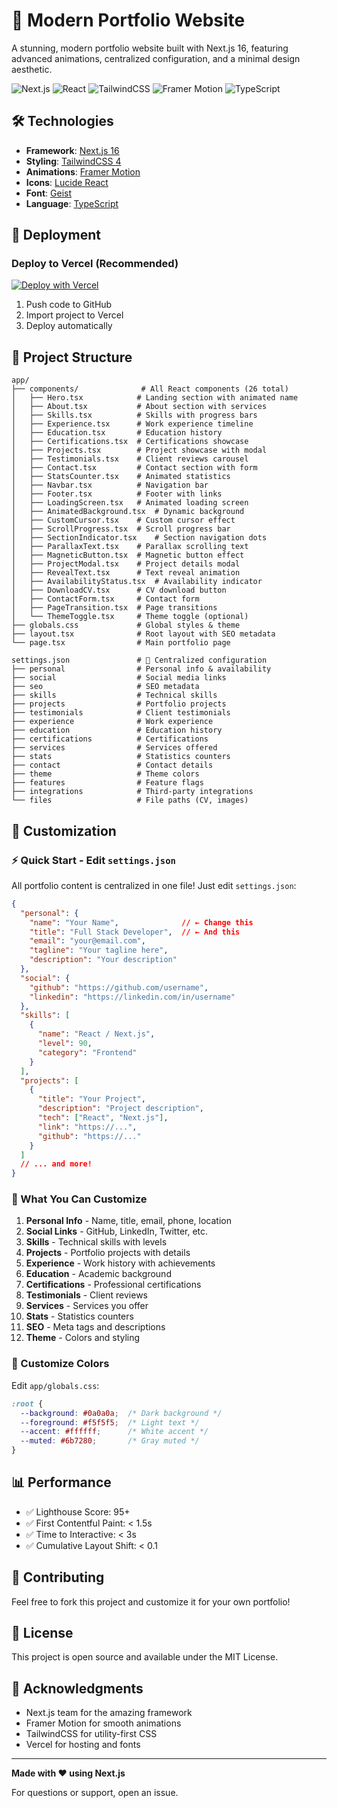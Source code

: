 # 🎨 Modern Portfolio Website

A stunning, modern portfolio website built with Next.js 16, featuring advanced animations, centralized configuration, and a minimal design aesthetic.

![Next.js](https://img.shields.io/badge/Next.js-16.0.0-black)
![React](https://img.shields.io/badge/React-19.2.0-blue)
![TailwindCSS](https://img.shields.io/badge/TailwindCSS-4.0-38bdf8)
![Framer Motion](https://img.shields.io/badge/Framer%20Motion-11.11-ff0055)
![TypeScript](https://img.shields.io/badge/TypeScript-5.0-3178c6)

## 🛠️ Technologies

- **Framework**: [Next.js 16](https://nextjs.org/)
- **Styling**: [TailwindCSS 4](https://tailwindcss.com/)
- **Animations**: [Framer Motion](https://www.framer.com/motion/)
- **Icons**: [Lucide React](https://lucide.dev/)
- **Font**: [Geist](https://vercel.com/font)
- **Language**: [TypeScript](https://www.typescriptlang.org/)

## 🚀 Deployment

### Deploy to Vercel (Recommended)

[![Deploy with Vercel](https://vercel.com/button)](https://vercel.com/new)

1. Push code to GitHub
2. Import project to Vercel
3. Deploy automatically

## 📁 Project Structure

```
app/
├── components/              # All React components (26 total)
│   ├── Hero.tsx            # Landing section with animated name
│   ├── About.tsx           # About section with services
│   ├── Skills.tsx          # Skills with progress bars
│   ├── Experience.tsx      # Work experience timeline
│   ├── Education.tsx       # Education history
│   ├── Certifications.tsx  # Certifications showcase
│   ├── Projects.tsx        # Project showcase with modal
│   ├── Testimonials.tsx    # Client reviews carousel
│   ├── Contact.tsx         # Contact section with form
│   ├── StatsCounter.tsx    # Animated statistics
│   ├── Navbar.tsx          # Navigation bar
│   ├── Footer.tsx          # Footer with links
│   ├── LoadingScreen.tsx   # Animated loading screen
│   ├── AnimatedBackground.tsx  # Dynamic background
│   ├── CustomCursor.tsx    # Custom cursor effect
│   ├── ScrollProgress.tsx  # Scroll progress bar
│   ├── SectionIndicator.tsx    # Section navigation dots
│   ├── ParallaxText.tsx    # Parallax scrolling text
│   ├── MagneticButton.tsx  # Magnetic button effect
│   ├── ProjectModal.tsx    # Project details modal
│   ├── RevealText.tsx      # Text reveal animation
│   ├── AvailabilityStatus.tsx  # Availability indicator
│   ├── DownloadCV.tsx      # CV download button
│   ├── ContactForm.tsx     # Contact form
│   ├── PageTransition.tsx  # Page transitions
│   └── ThemeToggle.tsx     # Theme toggle (optional)
├── globals.css             # Global styles & theme
├── layout.tsx              # Root layout with SEO metadata
└── page.tsx                # Main portfolio page

settings.json               # 🎯 Centralized configuration
├── personal                # Personal info & availability
├── social                  # Social media links
├── seo                     # SEO metadata
├── skills                  # Technical skills
├── projects                # Portfolio projects
├── testimonials            # Client testimonials
├── experience              # Work experience
├── education               # Education history
├── certifications          # Certifications
├── services                # Services offered
├── stats                   # Statistics counters
├── contact                 # Contact details
├── theme                   # Theme colors
├── features                # Feature flags
├── integrations            # Third-party integrations
└── files                   # File paths (CV, images)
```

## 🎯 Customization

### ⚡ Quick Start - Edit `settings.json`

All portfolio content is centralized in one file! Just edit `settings.json`:

```json
{
  "personal": {
    "name": "Your Name",              // ← Change this
    "title": "Full Stack Developer",  // ← And this
    "email": "your@email.com",
    "tagline": "Your tagline here",
    "description": "Your description"
  },
  "social": {
    "github": "https://github.com/username",
    "linkedin": "https://linkedin.com/in/username"
  },
  "skills": [
    {
      "name": "React / Next.js",
      "level": 90,
      "category": "Frontend"
    }
  ],
  "projects": [
    {
      "title": "Your Project",
      "description": "Project description",
      "tech": ["React", "Next.js"],
      "link": "https://...",
      "github": "https://..."
    }
  ]
  // ... and more!
}
```

### 📝 What You Can Customize

1. **Personal Info** - Name, title, email, phone, location
2. **Social Links** - GitHub, LinkedIn, Twitter, etc.
3. **Skills** - Technical skills with levels
4. **Projects** - Portfolio projects with details
5. **Experience** - Work history with achievements
6. **Education** - Academic background
7. **Certifications** - Professional certifications
8. **Testimonials** - Client reviews
9. **Services** - Services you offer
10. **Stats** - Statistics counters
11. **SEO** - Meta tags and descriptions
12. **Theme** - Colors and styling

### 🎨 Customize Colors

Edit `app/globals.css`:
```css
:root {
  --background: #0a0a0a;  /* Dark background */
  --foreground: #f5f5f5;  /* Light text */
  --accent: #ffffff;      /* White accent */
  --muted: #6b7280;       /* Gray muted */
}
```

## 📊 Performance

- ✅ Lighthouse Score: 95+
- ✅ First Contentful Paint: < 1.5s
- ✅ Time to Interactive: < 3s
- ✅ Cumulative Layout Shift: < 0.1

## 🤝 Contributing

Feel free to fork this project and customize it for your own portfolio!

## 📝 License

This project is open source and available under the MIT License.

## 🙏 Acknowledgments

- Next.js team for the amazing framework
- Framer Motion for smooth animations
- TailwindCSS for utility-first CSS
- Vercel for hosting and fonts

---

**Made with ❤️ using Next.js**

For questions or support, open an issue.
